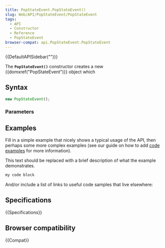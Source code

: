 ```yaml
---
title: PopStateEvent.PopStateEvent()
slug: Web/API/PopStateEvent/PopStateEvent
tags:
  - API
  - Constructor
  - Reference
  - PopStateEvent
browser-compat: api.PopStateEvent.PopStateEvent
---
```

{{DefaultAPISidebar("")}}

The **`PopStateEvent()`** constructor creates a new {{domxref("PopStateEvent")}} object which 

## Syntax

```js
new PopStateEvent();
```

### Parameters



## Examples

Fill in a simple example that nicely shows a typical usage of the API, then perhaps some more complex examples (see our guide on how to add [code examples](/en-US/docs/MDN/Contribute/Structures/Code_examples) for more information).

This text should be replaced with a brief description of what the example demonstrates.

```js
my code block
```

And/or include a list of links to useful code samples that live elsewhere:

## Specifications

{{Specifications}}

## Browser compatibility

{{Compat}}


